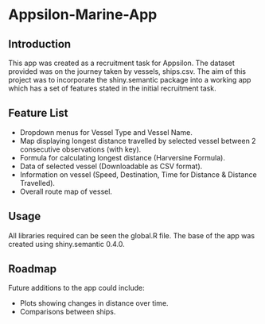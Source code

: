 # Appsilon-Marine-App
## Introduction
This app was created as a recruitment task for Appsilon. The dataset provided was on the journey taken by vessels, ships.csv. The aim of this project was to incorporate the shiny.semantic package into a working app which has a set of features stated in the initial recruitment task.
## Feature List
* Dropdown menus for Vessel Type and Vessel Name.
* Map displaying longest distance travelled by selected vessel between 2 consecutive observations (with key).
* Formula for calculating longest distance (Harversine Formula).
* Data of selected vessel (Downloadable as CSV format).
* Information on vessel (Speed, Destination, Time for Distance & Distance Travelled).
* Overall route map of vessel.
## Usage
All libraries required can be seen the global.R file. The base of the app was created using shiny.semantic 0.4.0.
## Roadmap
Future additions to the app could include:
* Plots showing changes in distance over time.
* Comparisons between ships.
